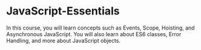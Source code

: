 # JavaScript-Essentials
In this course, you will learn concepts such as Events, Scope, Hoisting, and Asynchronous JavaScript. You will also learn about ES6 classes, Error Handling, and more about JavaScript objects.
